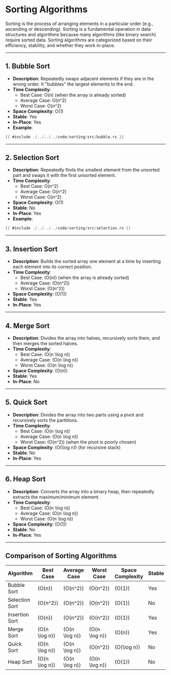 # Sorting Algorithms

Sorting is the process of arranging elements in a particular order (e.g., ascending or descending). Sorting is a fundamental operation in data structures and algorithms because many algorithms (like binary search) require sorted data. Sorting algorithms are categorized based on their efficiency, stability, and whether they work in-place.

---

## **1. Bubble Sort**

- **Description**: Repeatedly swaps adjacent elements if they are in the wrong order. It "bubbles" the largest elements to the end.
- **Time Complexity**:
  - Best Case: O(n) (when the array is already sorted)
  - Average Case: O(n^2)
  - Worst Case: O(n^2)
- **Space Complexity**: O(1)
- **Stable**: Yes
- **In-Place**: Yes
- **Example**:

```rust
{{ #include ./../../../code/sorting/src/bubble.rs }}
```

---

## **2. Selection Sort**

- **Description**: Repeatedly finds the smallest element from the unsorted part and swaps it with the first unsorted element.
- **Time Complexity**:
  - Best Case: O(n^2)
  - Average Case: O(n^2)
  - Worst Case: O(n^2)
- **Space Complexity**: O(1)
- **Stable**: No
- **In-Place**: Yes
- **Example**:

```rust
{{ #include ./../../../code/sorting/src/selection.rs }}
```

---

## **3. Insertion Sort**

- **Description**: Builds the sorted array one element at a time by inserting each element into its correct position.
- **Time Complexity**:
  - Best Case: \(O(n)\) (when the array is already sorted)
  - Average Case: \(O(n^2)\)
  - Worst Case: \(O(n^2)\)
- **Space Complexity**: \(O(1)\)
- **Stable**: Yes
- **In-Place**: Yes

---

## **4. Merge Sort**

- **Description**: Divides the array into halves, recursively sorts them, and then merges the sorted halves.
- **Time Complexity**:
  - Best Case: \(O(n \log n)\)
  - Average Case: \(O(n \log n)\)
  - Worst Case: \(O(n \log n)\)
- **Space Complexity**: \(O(n)\)
- **Stable**: Yes
- **In-Place**: No

---

## **5. Quick Sort**

- **Description**: Divides the array into two parts using a pivot and recursively sorts the partitions.
- **Time Complexity**:
  - Best Case: \(O(n \log n)\)
  - Average Case: \(O(n \log n)\)
  - Worst Case: \(O(n^2)\) (when the pivot is poorly chosen)
- **Space Complexity**: \(O(\log n)\) (for recursive stack)
- **Stable**: No
- **In-Place**: Yes

---

## **6. Heap Sort**

- **Description**: Converts the array into a binary heap, then repeatedly extracts the maximum/minimum element.
- **Time Complexity**:
  - Best Case: \(O(n \log n)\)
  - Average Case: \(O(n \log n)\)
  - Worst Case: \(O(n \log n)\)
- **Space Complexity**: \(O(1)\)
- **Stable**: No
- **In-Place**: Yes

---

## **Comparison of Sorting Algorithms**

| **Algorithm**  | **Best Case**   | **Average Case** | **Worst Case**  | **Space Complexity** | **Stable** | **In-Place** |
| -------------- | --------------- | ---------------- | --------------- | -------------------- | ---------- | ------------ |
| Bubble Sort    | \(O(n)\)        | \(O(n^2)\)       | \(O(n^2)\)      | \(O(1)\)             | Yes        | Yes          |
| Selection Sort | \(O(n^2)\)      | \(O(n^2)\)       | \(O(n^2)\)      | \(O(1)\)             | No         | Yes          |
| Insertion Sort | \(O(n)\)        | \(O(n^2)\)       | \(O(n^2)\)      | \(O(1)\)             | Yes        | Yes          |
| Merge Sort     | \(O(n \log n)\) | \(O(n \log n)\)  | \(O(n \log n)\) | \(O(n)\)             | Yes        | No           |
| Quick Sort     | \(O(n \log n)\) | \(O(n \log n)\)  | \(O(n^2)\)      | \(O(\log n)\)        | No         | Yes          |
| Heap Sort      | \(O(n \log n)\) | \(O(n \log n)\)  | \(O(n \log n)\) | \(O(1)\)             | No         | Yes          |
